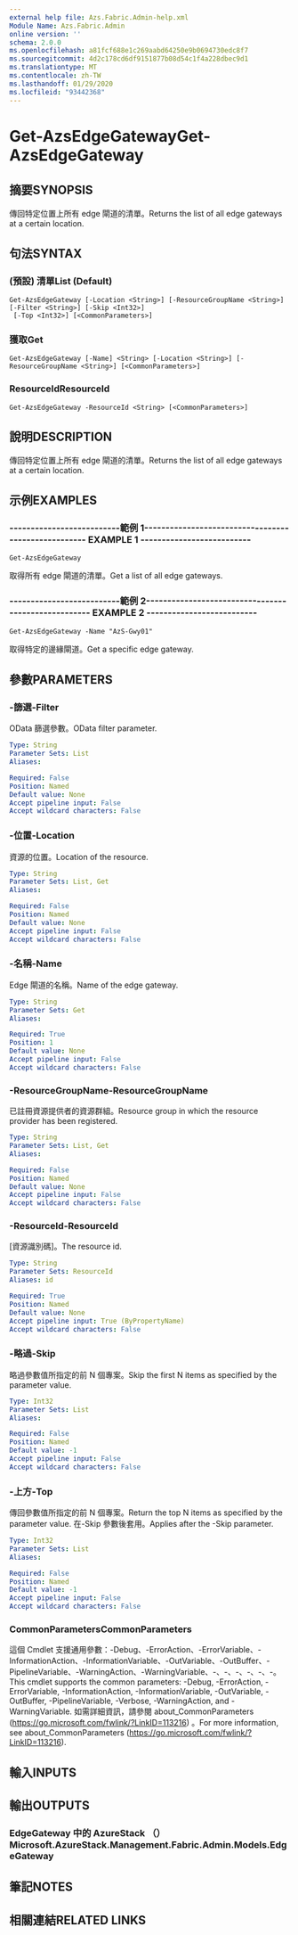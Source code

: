 ```yaml
---
external help file: Azs.Fabric.Admin-help.xml
Module Name: Azs.Fabric.Admin
online version: ''
schema: 2.0.0
ms.openlocfilehash: a81fcf688e1c269aabd64250e9b0694730edc8f7
ms.sourcegitcommit: 4d2c178cd6df9151877b08d54c1f4a228dbec9d1
ms.translationtype: MT
ms.contentlocale: zh-TW
ms.lasthandoff: 01/29/2020
ms.locfileid: "93442368"
---
```

# <span data-ttu-id="9d8ef-101">Get-AzsEdgeGateway</span><span class="sxs-lookup"><span data-stu-id="9d8ef-101">Get-AzsEdgeGateway</span></span>

## <span data-ttu-id="9d8ef-102">摘要</span><span class="sxs-lookup"><span data-stu-id="9d8ef-102">SYNOPSIS</span></span>
<span data-ttu-id="9d8ef-103">傳回特定位置上所有 edge 閘道的清單。</span><span class="sxs-lookup"><span data-stu-id="9d8ef-103">Returns the list of all edge gateways at a certain location.</span></span>

## <span data-ttu-id="9d8ef-104">句法</span><span class="sxs-lookup"><span data-stu-id="9d8ef-104">SYNTAX</span></span>

### <span data-ttu-id="9d8ef-105"> (預設) 清單</span><span class="sxs-lookup"><span data-stu-id="9d8ef-105">List (Default)</span></span>
```
Get-AzsEdgeGateway [-Location <String>] [-ResourceGroupName <String>] [-Filter <String>] [-Skip <Int32>]
 [-Top <Int32>] [<CommonParameters>]
```

### <span data-ttu-id="9d8ef-106">獲取</span><span class="sxs-lookup"><span data-stu-id="9d8ef-106">Get</span></span>
```
Get-AzsEdgeGateway [-Name] <String> [-Location <String>] [-ResourceGroupName <String>] [<CommonParameters>]
```

### <span data-ttu-id="9d8ef-107">ResourceId</span><span class="sxs-lookup"><span data-stu-id="9d8ef-107">ResourceId</span></span>
```
Get-AzsEdgeGateway -ResourceId <String> [<CommonParameters>]
```

## <span data-ttu-id="9d8ef-108">說明</span><span class="sxs-lookup"><span data-stu-id="9d8ef-108">DESCRIPTION</span></span>
<span data-ttu-id="9d8ef-109">傳回特定位置上所有 edge 閘道的清單。</span><span class="sxs-lookup"><span data-stu-id="9d8ef-109">Returns the list of all edge gateways at a certain location.</span></span>

## <span data-ttu-id="9d8ef-110">示例</span><span class="sxs-lookup"><span data-stu-id="9d8ef-110">EXAMPLES</span></span>

### <span data-ttu-id="9d8ef-111">--------------------------範例 1--------------------------</span><span class="sxs-lookup"><span data-stu-id="9d8ef-111">-------------------------- EXAMPLE 1 --------------------------</span></span>
```
Get-AzsEdgeGateway
```

<span data-ttu-id="9d8ef-112">取得所有 edge 閘道的清單。</span><span class="sxs-lookup"><span data-stu-id="9d8ef-112">Get a list of all edge gateways.</span></span>

### <span data-ttu-id="9d8ef-113">--------------------------範例 2--------------------------</span><span class="sxs-lookup"><span data-stu-id="9d8ef-113">-------------------------- EXAMPLE 2 --------------------------</span></span>
```
Get-AzsEdgeGateway -Name "AzS-Gwy01"
```

<span data-ttu-id="9d8ef-114">取得特定的邊緣閘道。</span><span class="sxs-lookup"><span data-stu-id="9d8ef-114">Get a specific edge gateway.</span></span>

## <span data-ttu-id="9d8ef-115">參數</span><span class="sxs-lookup"><span data-stu-id="9d8ef-115">PARAMETERS</span></span>

### <span data-ttu-id="9d8ef-116">-篩選</span><span class="sxs-lookup"><span data-stu-id="9d8ef-116">-Filter</span></span>
<span data-ttu-id="9d8ef-117">OData 篩選參數。</span><span class="sxs-lookup"><span data-stu-id="9d8ef-117">OData filter parameter.</span></span>

```yaml
Type: String
Parameter Sets: List
Aliases: 

Required: False
Position: Named
Default value: None
Accept pipeline input: False
Accept wildcard characters: False
```

### <span data-ttu-id="9d8ef-118">-位置</span><span class="sxs-lookup"><span data-stu-id="9d8ef-118">-Location</span></span>
<span data-ttu-id="9d8ef-119">資源的位置。</span><span class="sxs-lookup"><span data-stu-id="9d8ef-119">Location of the resource.</span></span>

```yaml
Type: String
Parameter Sets: List, Get
Aliases: 

Required: False
Position: Named
Default value: None
Accept pipeline input: False
Accept wildcard characters: False
```

### <span data-ttu-id="9d8ef-120">-名稱</span><span class="sxs-lookup"><span data-stu-id="9d8ef-120">-Name</span></span>
<span data-ttu-id="9d8ef-121">Edge 閘道的名稱。</span><span class="sxs-lookup"><span data-stu-id="9d8ef-121">Name of the edge gateway.</span></span>

```yaml
Type: String
Parameter Sets: Get
Aliases: 

Required: True
Position: 1
Default value: None
Accept pipeline input: False
Accept wildcard characters: False
```

### <span data-ttu-id="9d8ef-122">-ResourceGroupName</span><span class="sxs-lookup"><span data-stu-id="9d8ef-122">-ResourceGroupName</span></span>
<span data-ttu-id="9d8ef-123">已註冊資源提供者的資源群組。</span><span class="sxs-lookup"><span data-stu-id="9d8ef-123">Resource group in which the resource provider has been registered.</span></span>

```yaml
Type: String
Parameter Sets: List, Get
Aliases: 

Required: False
Position: Named
Default value: None
Accept pipeline input: False
Accept wildcard characters: False
```

### <span data-ttu-id="9d8ef-124">-ResourceId</span><span class="sxs-lookup"><span data-stu-id="9d8ef-124">-ResourceId</span></span>
<span data-ttu-id="9d8ef-125">[資源識別碼]。</span><span class="sxs-lookup"><span data-stu-id="9d8ef-125">The resource id.</span></span>

```yaml
Type: String
Parameter Sets: ResourceId
Aliases: id

Required: True
Position: Named
Default value: None
Accept pipeline input: True (ByPropertyName)
Accept wildcard characters: False
```

### <span data-ttu-id="9d8ef-126">-略過</span><span class="sxs-lookup"><span data-stu-id="9d8ef-126">-Skip</span></span>
<span data-ttu-id="9d8ef-127">略過參數值所指定的前 N 個專案。</span><span class="sxs-lookup"><span data-stu-id="9d8ef-127">Skip the first N items as specified by the parameter value.</span></span>

```yaml
Type: Int32
Parameter Sets: List
Aliases: 

Required: False
Position: Named
Default value: -1
Accept pipeline input: False
Accept wildcard characters: False
```

### <span data-ttu-id="9d8ef-128">-上方</span><span class="sxs-lookup"><span data-stu-id="9d8ef-128">-Top</span></span>
<span data-ttu-id="9d8ef-129">傳回參數值所指定的前 N 個專案。</span><span class="sxs-lookup"><span data-stu-id="9d8ef-129">Return the top N items as specified by the parameter value.</span></span>
<span data-ttu-id="9d8ef-130">在-Skip 參數後套用。</span><span class="sxs-lookup"><span data-stu-id="9d8ef-130">Applies after the -Skip parameter.</span></span>

```yaml
Type: Int32
Parameter Sets: List
Aliases: 

Required: False
Position: Named
Default value: -1
Accept pipeline input: False
Accept wildcard characters: False
```

### <span data-ttu-id="9d8ef-131">CommonParameters</span><span class="sxs-lookup"><span data-stu-id="9d8ef-131">CommonParameters</span></span>
<span data-ttu-id="9d8ef-132">這個 Cmdlet 支援通用參數：-Debug、-ErrorAction、-ErrorVariable、-InformationAction、-InformationVariable、-OutVariable、-OutBuffer、-PipelineVariable、-WarningAction、-WarningVariable、-、-、-、-、-、-。</span><span class="sxs-lookup"><span data-stu-id="9d8ef-132">This cmdlet supports the common parameters: -Debug, -ErrorAction, -ErrorVariable, -InformationAction, -InformationVariable, -OutVariable, -OutBuffer, -PipelineVariable, -Verbose, -WarningAction, and -WarningVariable.</span></span> <span data-ttu-id="9d8ef-133">如需詳細資訊，請參閱 about_CommonParameters (https://go.microsoft.com/fwlink/?LinkID=113216) 。</span><span class="sxs-lookup"><span data-stu-id="9d8ef-133">For more information, see about_CommonParameters (https://go.microsoft.com/fwlink/?LinkID=113216).</span></span>

## <span data-ttu-id="9d8ef-134">輸入</span><span class="sxs-lookup"><span data-stu-id="9d8ef-134">INPUTS</span></span>

## <span data-ttu-id="9d8ef-135">輸出</span><span class="sxs-lookup"><span data-stu-id="9d8ef-135">OUTPUTS</span></span>

### <span data-ttu-id="9d8ef-136">EdgeGateway 中的 AzureStack （）</span><span class="sxs-lookup"><span data-stu-id="9d8ef-136">Microsoft.AzureStack.Management.Fabric.Admin.Models.EdgeGateway</span></span>

## <span data-ttu-id="9d8ef-137">筆記</span><span class="sxs-lookup"><span data-stu-id="9d8ef-137">NOTES</span></span>

## <span data-ttu-id="9d8ef-138">相關連結</span><span class="sxs-lookup"><span data-stu-id="9d8ef-138">RELATED LINKS</span></span>

